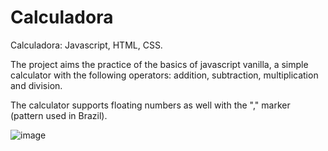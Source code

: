 # Calculadora
Calculadora: Javascript, HTML, CSS.

The project aims the practice of the basics of javascript vanilla, a simple calculator with the following operators: addition, subtraction, multiplication and division.

The calculator supports floating numbers as well with the "," marker (pattern used in Brazil).

![image](https://user-images.githubusercontent.com/69959011/225628683-ce9ec0a0-ca38-4772-94c6-e00f8316e0eb.png)

